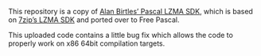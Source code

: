 This repository is a copy of [Alan Birtles’ Pascal LZMA SDK](http://www.birtles.org.uk/programming/), which is based on [7zip’s LZMA SDK](https://7-zip.org/sdk.html) and ported over to Free Pascal.

This uploaded code contains a little bug fix which allows the code to properly work on x86 64bit compilation targets.
